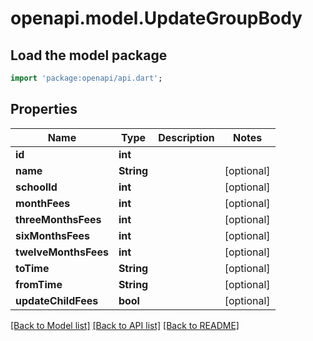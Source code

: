 # openapi.model.UpdateGroupBody

## Load the model package
```dart
import 'package:openapi/api.dart';
```

## Properties
Name | Type | Description | Notes
------------ | ------------- | ------------- | -------------
**id** | **int** |  | 
**name** | **String** |  | [optional] 
**schoolId** | **int** |  | [optional] 
**monthFees** | **int** |  | [optional] 
**threeMonthsFees** | **int** |  | [optional] 
**sixMonthsFees** | **int** |  | [optional] 
**twelveMonthsFees** | **int** |  | [optional] 
**toTime** | **String** |  | [optional] 
**fromTime** | **String** |  | [optional] 
**updateChildFees** | **bool** |  | [optional] 

[[Back to Model list]](../README.md#documentation-for-models) [[Back to API list]](../README.md#documentation-for-api-endpoints) [[Back to README]](../README.md)


